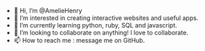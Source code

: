- 👋 Hi, I’m @AmelieHenry
- 👀 I’m interested in creating interactive websites and useful apps.
- 🌱 I’m currently learning python, ruby, SQL and javascript. 
- 💞️ I’m looking to collaborate on anything! I love to collaborate.
- 📫 How to reach me : message me on GitHub.
